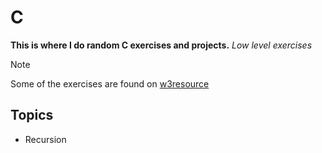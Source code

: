 # C
**This is where I do random C exercises and projects.**
_Low level exercises_

> [!NOTE]
> Some of the exercises are found on [w3resource](https://wwww.w3resource.com/c-programming-exercises)

## Topics
- Recursion
